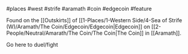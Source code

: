 #places #west #strife  #aramath #coin #edgecoin #feature

Found on the [[Outskirts]] of [[1-Places/1-Western Side/4-Sea of Strife (W)/Aramath/The Coin/Edgecoin/Edgecoin|Edgecoin]] on [[2-People/Neutral/Amarath/The Coin/The Coin|The Coin]] in [[Aramath]].

Go here to duel/fight